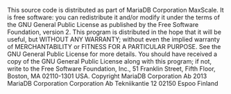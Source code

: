 This source code is distributed as part of MariaDB Corporation MaxScale. It is free
software: you can redistribute it and/or modify it under the terms of the
GNU General Public License as published by the Free Software Foundation,
version 2.
This program is distributed in the hope that it will be useful, but WITHOUT
ANY WARRANTY; without even the implied warranty of MERCHANTABILITY or FITNESS
FOR A PARTICULAR PURPOSE. See the GNU General Public License for more
details.
You should have received a copy of the GNU General Public License along with
this program; if not, write to the Free Software Foundation, Inc., 51
Franklin Street, Fifth Floor, Boston, MA 02110-1301 USA.
Copyright MariaDB Corporation Ab 2013
MariaDB Corporation Corporation Ab
Tekniikantie 12
02150 Espoo
Finland

